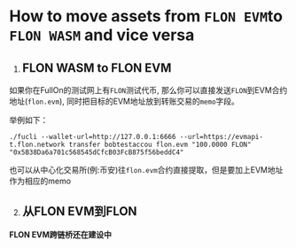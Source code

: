 # How to move assets from `FLON EVM`to `FLON WASM` and vice versa

1. ## FLON WASM to FLON EVM

如果你在FullOn的测试网上有`FLON`测试代币, 那么你可以直接发送`FLON`到EVM合约地址(`flon.evm`), 同时把目标的EVM地址放到转账交易的`memo`字段。

举例如下：

```shell
./fucli --wallet-url=http://127.0.0.1:6666 --url=https://evmapi-t.flon.network transfer bobtestaccou flon.evm "100.0000 FLON" "0x5B38Da6a701c568545dCfcB03FcB875f56beddC4"
```

也可以从中心化交易所(例:币安)往`flon.evm`合约直接提取，但是要加上EVM地址作为相应的memo

2. ## 从FLON EVM到FLON

**FLON EVM跨链桥还在建设中**